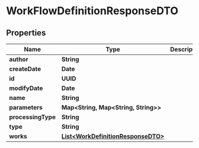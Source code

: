 

# WorkFlowDefinitionResponseDTO


## Properties

Name | Type | Description | Notes
------------ | ------------- | ------------- | -------------
**author** | **String** |  |  [optional]
**createDate** | **Date** |  |  [optional]
**id** | **UUID** |  |  [optional]
**modifyDate** | **Date** |  |  [optional]
**name** | **String** |  |  [optional]
**parameters** | **Map&lt;String, Map&lt;String, String&gt;&gt;** |  |  [optional]
**processingType** | **String** |  |  [optional]
**type** | **String** |  |  [optional]
**works** | [**List&lt;WorkDefinitionResponseDTO&gt;**](WorkDefinitionResponseDTO.md) |  |  [optional]



